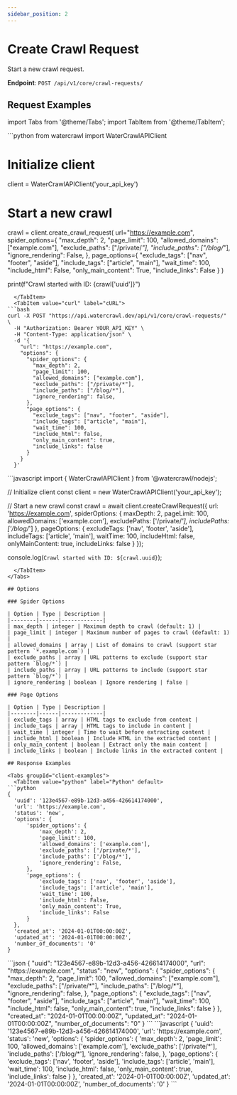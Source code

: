 ```yaml
---
sidebar_position: 2
---
```


# Create Crawl Request

Start a new crawl request.

**Endpoint**: `POST /api/v1/core/crawl-requests/`

## Request Examples

import Tabs from '@theme/Tabs';
import TabItem from '@theme/TabItem';

<Tabs groupId="client-examples">
  <TabItem value="python" label="Python" default>
```python
from watercrawl import WaterCrawlAPIClient

# Initialize client
client = WaterCrawlAPIClient('your_api_key')

# Start a new crawl
crawl = client.create_crawl_request(
    url="https://example.com",
    spider_options={
        "max_depth": 2,
        "page_limit": 100,
        "allowed_domains": ["example.com"],
        "exclude_paths": ["/private/*"],
        "include_paths": ["/blog/*"],
        "ignore_rendering": False,
    },
    page_options={
        "exclude_tags": ["nav", "footer", "aside"],
        "include_tags": ["article", "main"],
        "wait_time": 100,
        "include_html": False,
        "only_main_content": True,
        "include_links": False
    }
)

print(f"Crawl started with ID: {crawl['uuid']}")
```
  </TabItem>
  <TabItem value="curl" label="cURL">
```bash
curl -X POST "https://api.watercrawl.dev/api/v1/core/crawl-requests/" \
  -H "Authorization: Bearer YOUR_API_KEY" \
  -H "Content-Type: application/json" \
  -d '{
    "url": "https://example.com",
    "options": {
      "spider_options": {
        "max_depth": 2,
        "page_limit": 100,
        "allowed_domains": ["example.com"],
        "exclude_paths": ["/private/*"],
        "include_paths": ["/blog/*"],
        "ignore_rendering": false,
      },
      "page_options": {
        "exclude_tags": ["nav", "footer", "aside"],
        "include_tags": ["article", "main"],
        "wait_time": 100,
        "include_html": false,
        "only_main_content": true,
        "include_links": false
      }
    }
  }'
```
  </TabItem>
  <TabItem value="node" label="Node.js">
```javascript
import { WaterCrawlAPIClient } from '@watercrawl/nodejs';

// Initialize client
const client = new WaterCrawlAPIClient('your_api_key');

// Start a new crawl
const crawl = await client.createCrawlRequest({
    url: 'https://example.com',
    spiderOptions: {
        maxDepth: 2,
        pageLimit: 100,
        allowedDomains: ['example.com'],
        excludePaths: ['/private/*'],
        includePaths: ['/blog/*']
    },
    pageOptions: {
        excludeTags: ['nav', 'footer', 'aside'],
        includeTags: ['article', 'main'],
        waitTime: 100,
        includeHtml: false,
        onlyMainContent: true,
        includeLinks: false
    }
});

console.log(`Crawl started with ID: ${crawl.uuid}`);
```
  </TabItem>
</Tabs>

## Options

### Spider Options

| Option | Type | Description |
|--------|------|-------------|
| max_depth | integer | Maximum depth to crawl (default: 1) |
| page_limit | integer | Maximum number of pages to crawl (default: 1) |
| allowed_domains | array | List of domains to crawl (support star pattern `*.example.com`) |
| exclude_paths | array | URL patterns to exclude (support star pattern `blog/*`) |
| include_paths | array | URL patterns to include (support star pattern `blog/*`) |
| ignore_rendering | boolean | Ignore rendering | false |

### Page Options

| Option | Type | Description |
|--------|------|-------------|
| exclude_tags | array | HTML tags to exclude from content |
| include_tags | array | HTML tags to include in content |
| wait_time | integer | Time to wait before extracting content |
| include_html | boolean | Include HTML in the extracted content |
| only_main_content | boolean | Extract only the main content |
| include_links | boolean | Include links in the extracted content |

## Response Examples

<Tabs groupId="client-examples">
  <TabItem value="python" label="Python" default>
```python
{
  'uuid': '123e4567-e89b-12d3-a456-426614174000',
  'url': 'https://example.com',
  'status': 'new',
  'options': {
      'spider_options': {
          'max_depth': 2,
          'page_limit': 100,
          'allowed_domains': ['example.com'],
          'exclude_paths': ['/private/*'],
          'include_paths': ['/blog/*'],
          'ignore_rendering': False,
      },
      'page_options': {
          'exclude_tags': ['nav', 'footer', 'aside'],
          'include_tags': ['article', 'main'],
          'wait_time': 100,
          'include_html': False,
          'only_main_content': True,
          'include_links': False
      }
  },
  'created_at': '2024-01-01T00:00:00Z',
  'updated_at': '2024-01-01T00:00:00Z',
  'number_of_documents': '0'
}
```
  </TabItem>
  <TabItem value="curl" label="cURL">
```json
{
  "uuid": "123e4567-e89b-12d3-a456-426614174000",
  "url": "https://example.com",
  "status": "new",
  "options": {
    "spider_options": {
      "max_depth": 2,
      "page_limit": 100,
      "allowed_domains": ["example.com"],
      "exclude_paths": ["/private/*"],
      "include_paths": ["/blog/*"],
      "ignore_rendering": false,
    },
    "page_options": {
      "exclude_tags": ["nav", "footer", "aside"],
      "include_tags": ["article", "main"],
      "wait_time": 100,
      "include_html": false,
      "only_main_content": true,
      "include_links": false
    }
  },
  "created_at": "2024-01-01T00:00:00Z",
  "updated_at": "2024-01-01T00:00:00Z",
  "number_of_documents": "0"
}
```
  </TabItem>
  <TabItem value="node" label="Node.js">
```javascript
{
  'uuid': '123e4567-e89b-12d3-a456-426614174000',
  'url': 'https://example.com',
  'status': 'new',
  'options': {
      'spider_options': {
          'max_depth': 2,
          'page_limit': 100,
          'allowed_domains': ['example.com'],
          'exclude_paths': ['/private/*'],
          'include_paths': ['/blog/*'],
          'ignore_rendering': false,
      },
      'page_options': {
          'exclude_tags': ['nav', 'footer', 'aside'],
          'include_tags': ['article', 'main'],
          'wait_time': 100,
          'include_html': false,
          'only_main_content': true,
          'include_links': false
      }
  },
  'created_at': '2024-01-01T00:00:00Z',
  'updated_at': '2024-01-01T00:00:00Z',
  'number_of_documents': '0'
}
```
  </TabItem>
</Tabs>
